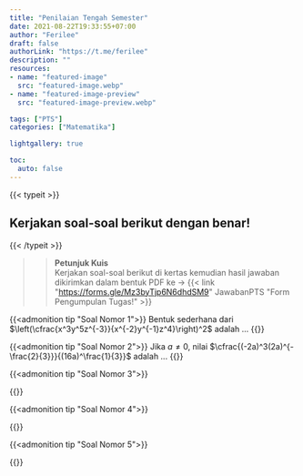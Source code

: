 ```yaml
---
title: "Penilaian Tengah Semester"
date: 2021-08-22T19:33:55+07:00
author: "Ferilee"
draft: false
authorLink: "https://t.me/ferilee"
description: ""
resources:
- name: "featured-image"
  src: "featured-image.webp"
- name: "featured-image-preview"
  src: "featured-image-preview.webp"

tags: ["PTS"]
categories: ["Matematika"]

lightgallery: true

toc:
  auto: false
---
```

{{< typeit >}}
## **Kerjakan soal-soal berikut dengan benar!**
{{< /typeit >}}
>> **Petunjuk Kuis**\
Kerjakan soal-soal berikut di kertas kemudian hasil jawaban dikirimkan dalam bentuk PDF ke $\to$ {{< link "https://forms.gle/Mz3byTjp6N6dhdSM9" JawabanPTS "Form Pengumpulan Tugas!" >}}

{{<admonition tip "Soal Nomor 1">}}
Bentuk sederhana dari $\left(\cfrac{x^3y^5z^{-3}}{x^{-2}y^{-1}z^4}\right)^2$ adalah ...
{{</admonition>}}

{{<admonition tip "Soal Nomor 2">}}
Jika $a\not={0}$, nilai $\cfrac{(-2a)^3(2a)^{-\frac{2}{3}}}{(16a)^\frac{1}{3}}$ adalah ...
{{</admonition>}}

{{<admonition tip "Soal Nomor 3">}}

{{</admonition>}}

{{<admonition tip "Soal Nomor 4">}}

{{</admonition>}}

{{<admonition tip "Soal Nomor 5">}}

{{</admonition>}}
